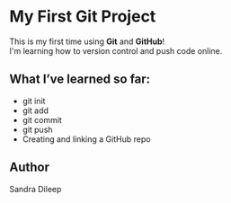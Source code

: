 # My First Git Project

This is my first time using **Git** and **GitHub**!  
I'm learning how to version control and push code online.

## What I’ve learned so far:
- git init
- git add
- git commit
- git push
- Creating and linking a GitHub repo

## Author
Sandra Dileep